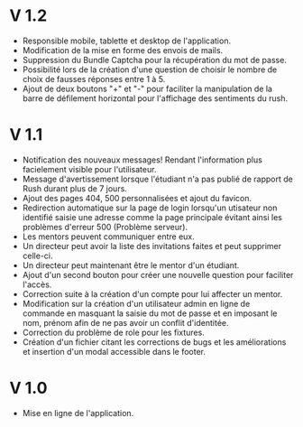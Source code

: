 # V 1.2

- Responsible mobile, tablette et desktop de l'application.
- Modification de la mise en forme des envois de mails.
- Suppression du Bundle Captcha pour la récupération du mot de passe.
- Possibilité lors de la création d'une question de choisir le nombre de choix de fausses réponses entre 1 à 5.
- Ajout de deux boutons "+" et "-" pour faciliter la manipulation de la barre de défilement horizontal pour l'affichage des sentiments du rush.

# V 1.1

- Notification des nouveaux messages! Rendant l'information plus facielement visible pour l'utilisateur.
- Message d'avertissement lorsque l'étudiant n'a pas publié de rapport de Rush durant plus de 7 jours.
- Ajout des pages 404, 500 personnalisées et ajout du favicon.
- Redirection automatique sur la page de login lorsqu'un utisateur non identifié saisie une adresse comme la page principale évitant ainsi les problèmes d'erreur 500 (Problème serveur).
- Les mentors peuvent communiquer entre eux.
- Un directeur peut avoir la liste des invitations faites et peut supprimer celle-ci.
- Un directeur peut maintenant être le mentor d'un étudiant.
- Ajout d'un second bouton pour créer une nouvelle question pour faciliter l'accès.
- Correction suite à la création d'un compte pour lui affecter un mentor.
- Modification sur la création d'un utilisateur admin en ligne de commande en masquant la saisie du mot de passe et en imposant le nom, prénom afin de ne pas avoir un conflit d'identitée.
- Correction du problème de role pour les fixtures.
- Création d'un fichier citant les corrections de bugs et les améliorations et insertion d'un modal accessible dans le footer.

# V 1.0

- Mise en ligne de l'application.